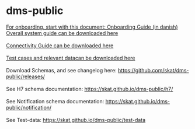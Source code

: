 # dms-public
[For onboarding, start with this document: Onboarding Guide (in danish)](https://github.com/skat/dms-public/raw/master/Onboarding%20Dokumenter/OnboardingGuideToldsystemet.docx)
[Overall system guide can be downloaded here](https://github.com/skat/dms-public/raw/master/Onboarding%20Dokumenter/ImportH7SystemGuide.docx) <br/><br/>
[Connectivity Guide can be downloaded here](https://github.com/skat/dms-public/raw/master/Onboarding%20Dokumenter/ConnectivityGuide.docx) <br/><br/>
[Test cases and relevant datacan be downloaded here](https://github.com/skat/dms-public/raw/master/Onboarding%20Dokumenter/test-cases_and_data.zip) <br/><br/>
Download Schemas, and see changelog here: https://github.com/skat/dms-public/releases/ <br/><br/>
See H7 schema documentation: https://skat.github.io/dms-public/h7/ <br/><br/>
See Notification schema documentation: https://skat.github.io/dms-public/notification/ <br/><br/>
See Test-data: https://skat.github.io/dms-public/test-data
